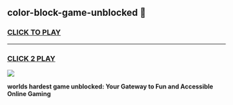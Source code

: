 
## color-block-game-unblocked 👋
<h3>
<a href="https://premium.freeplayer.one?title=color-block-game-unblocked&ref=14F">CLICK TO PLAY</a></h3>
<hr>

<h3>
<a href="https://premium.freeplayer.one?title=color-block-game-unblocked&ref=14F">CLICK 2 PLAY</a>
  
</h3>

<a href="https://premium.freeplayer.one?title=color-block-game-unblocked&ref=12F/"><img src="https://clearcache.store/games.png"></a>


**worlds hardest game unblocked: Your Gateway to Fun and Accessible Online Gaming**
